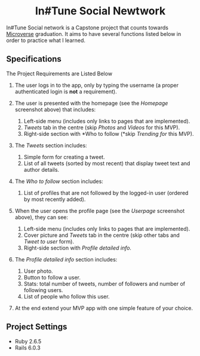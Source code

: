 <h1 style='text-align:center;'>In#Tune Social Newtwork</h1>

In#Tune Social network is a Capstone project that counts towards [Microverse](https://www.microverse.org/) graduation.
It aims to have several functions listed below in order to practice what I learned.

## Specifications

The Project Requirements are Listed Below

1. The user logs in to the app, only by typing the username (a proper authenticated login is **not** a requirement).

2. The user is presented with the homepage (see the *Homepage* screenshot above) that includes:
    1. Left-side menu (includes only links to pages that are implemented).
    2. *Tweets* tab in the centre (skip *Photos* and *Videos* for this MVP).
    3. Right-side section with *Who to follow (*skip *Trending for* this MVP).

3. The *Tweets* section includes:
    1. Simple form for creating a tweet.
    2. List of all tweets (sorted by most recent) that display tweet text and author details.

4. The *Who to follow* section includes:
    1. List of profiles that are not followed by the logged-in user (ordered by most recently added).

5. When the user opens the profile page (see the *Userpage* screenshot above), they can see:
    1. Left-side menu (includes only links to pages that are implemented).
    2. Cover picture and *Tweets* tab in the centre (skip other tabs and *Tweet to user* form).
    3. Right-side section with *Profile detailed info.*

6. The *Profile detailed info* section includes:
    1. User photo.
    2. Button to follow a user.
    3. Stats: total number of tweets, number of followers and number of following users.
    4. List of people who follow this user.

7. At the end extend your MVP app with one simple feature of your choice.

## Project Settings

* Ruby 2.6.5
* Rails 6.0.3
